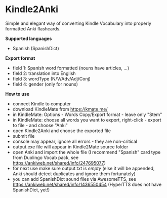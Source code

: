 # Kindle2Anki

Simple and elegant way of converting Kindle Vocabulary into properly formatted Anki flashcards.

**Supported languages**
- Spanish (SpanishDict)

**Export format**
- field 1: Spanish word formatted (nouns have articles, ...)
- field 2: translation into English
- field 3: wordType (N/V/Adv/Adj/Conj)
- field 4: gender (only for nouns) 

**How to use**
- connect Kindle to computer
- download KindleMate from https://kmate.me/
- in KindleMate: Options - Words Copy/Export format - leave only "Stem"
- in KindleMate: choose all words you want to export, right-click - export to file - and choose "Anki"
- open Kindle2Anki and choose the exported file
- submit file
- console may appear, ignore all errors - they are non-critical
- output.exe file will appear in Kindle2Mate source folder
- open Anki and import the whole file (I recommend "Spanish" card type from Duolingo Vocab pack, see https://ankiweb.net/shared/info/247695077)
- for next use make sure output.txt is _empty_ (else it will be appended, Anki should detect duplicates and ignore them fortunately)
- you can add SpanishDict sound files via AwesomeTTS, see https://ankiweb.net/shared/info/1436550454 (HyperTTS does not have SpanishDict, yet!)
